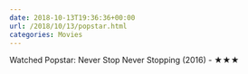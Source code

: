 ```yaml
---
date: 2018-10-13T19:36:36+00:00
url: /2018/10/13/popstar.html
categories: Movies
---
```

Watched Popstar: Never Stop Never Stopping (2016) - ★★★




